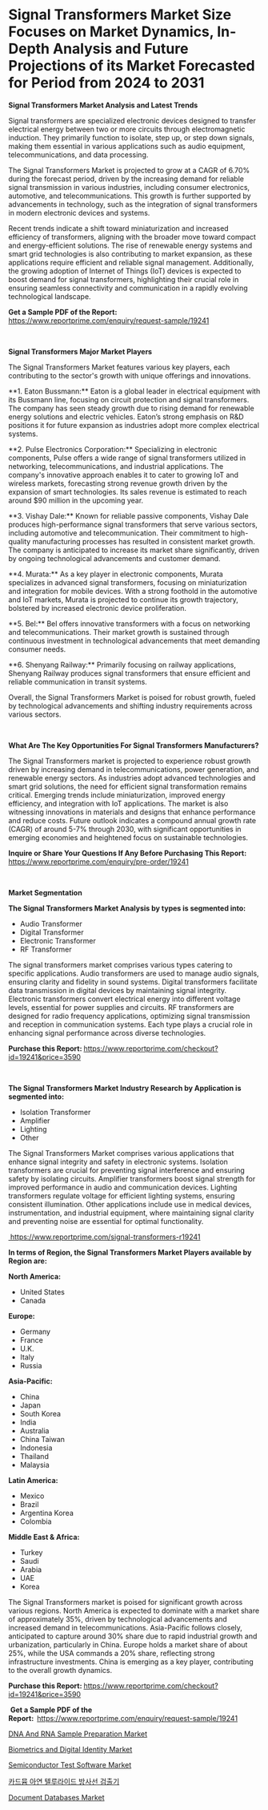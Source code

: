 <p><h1>Signal Transformers Market Size Focuses on Market Dynamics, In-Depth Analysis and Future Projections of its Market Forecasted for Period from 2024 to 2031</h1></p><p><strong>Signal Transformers Market Analysis and Latest Trends</strong></p>
<p><p>Signal transformers are specialized electronic devices designed to transfer electrical energy between two or more circuits through electromagnetic induction. They primarily function to isolate, step up, or step down signals, making them essential in various applications such as audio equipment, telecommunications, and data processing.</p><p>The Signal Transformers Market is projected to grow at a CAGR of 6.70% during the forecast period, driven by the increasing demand for reliable signal transmission in various industries, including consumer electronics, automotive, and telecommunications. This growth is further supported by advancements in technology, such as the integration of signal transformers in modern electronic devices and systems.</p><p>Recent trends indicate a shift toward miniaturization and increased efficiency of transformers, aligning with the broader move toward compact and energy-efficient solutions. The rise of renewable energy systems and smart grid technologies is also contributing to market expansion, as these applications require efficient and reliable signal management. Additionally, the growing adoption of Internet of Things (IoT) devices is expected to boost demand for signal transformers, highlighting their crucial role in ensuring seamless connectivity and communication in a rapidly evolving technological landscape.</p></p>
<p><strong>Get a Sample PDF of the Report:&nbsp;</strong> <a href="https://www.reportprime.com/enquiry/request-sample/19241?utm_campaign=1080&utm_medium=2&utm_source=Github&utm_content=ia&utm_term=28112024&utm_id=signal-transformers">https://www.reportprime.com/enquiry/request-sample/19241</a></p>
<p>&nbsp;</p>
<p><strong>Signal Transformers Major Market Players</strong></p>
<p><p>The Signal Transformers Market features various key players, each contributing to the sector's growth with unique offerings and innovations.</p><p>**1. Eaton Bussmann:** Eaton is a global leader in electrical equipment with its Bussmann line, focusing on circuit protection and signal transformers. The company has seen steady growth due to rising demand for renewable energy solutions and electric vehicles. Eaton’s strong emphasis on R&D positions it for future expansion as industries adopt more complex electrical systems.</p><p>**2. Pulse Electronics Corporation:** Specializing in electronic components, Pulse offers a wide range of signal transformers utilized in networking, telecommunications, and industrial applications. The company's innovative approach enables it to cater to growing IoT and wireless markets, forecasting strong revenue growth driven by the expansion of smart technologies. Its sales revenue is estimated to reach around $90 million in the upcoming year.</p><p>**3. Vishay Dale:** Known for reliable passive components, Vishay Dale produces high-performance signal transformers that serve various sectors, including automotive and telecommunication. Their commitment to high-quality manufacturing processes has resulted in consistent market growth. The company is anticipated to increase its market share significantly, driven by ongoing technological advancements and customer demand.</p><p>**4. Murata:** As a key player in electronic components, Murata specializes in advanced signal transformers, focusing on miniaturization and integration for mobile devices. With a strong foothold in the automotive and IoT markets, Murata is projected to continue its growth trajectory, bolstered by increased electronic device proliferation.</p><p>**5. Bel:** Bel offers innovative transformers with a focus on networking and telecommunications. Their market growth is sustained through continuous investment in technological advancements that meet demanding consumer needs.</p><p>**6. Shenyang Railway:** Primarily focusing on railway applications, Shenyang Railway produces signal transformers that ensure efficient and reliable communication in transit systems.</p><p>Overall, the Signal Transformers Market is poised for robust growth, fueled by technological advancements and shifting industry requirements across various sectors.</p></p>
<p>&nbsp;</p>
<p><strong>What Are The Key Opportunities For Signal Transformers Manufacturers?</strong></p>
<p><p>The Signal Transformers market is projected to experience robust growth driven by increasing demand in telecommunications, power generation, and renewable energy sectors. As industries adopt advanced technologies and smart grid solutions, the need for efficient signal transformation remains critical. Emerging trends include miniaturization, improved energy efficiency, and integration with IoT applications. The market is also witnessing innovations in materials and designs that enhance performance and reduce costs. Future outlook indicates a compound annual growth rate (CAGR) of around 5-7% through 2030, with significant opportunities in emerging economies and heightened focus on sustainable technologies.</p></p>
<p><strong>Inquire or Share Your Questions If Any Before Purchasing This Report:</strong> <a href="https://www.reportprime.com/enquiry/pre-order/19241?utm_campaign=1080&utm_medium=2&utm_source=Github&utm_content=ia&utm_term=28112024&utm_id=signal-transformers">https://www.reportprime.com/enquiry/pre-order/19241</a></p>
<p>&nbsp;</p>
<p><strong>Market Segmentation</strong></p>
<p><strong>The Signal Transformers Market Analysis by types is segmented into:</strong></p>
<p><ul><li>Audio Transformer</li><li>Digital Transformer</li><li>Electronic Transformer</li><li>RF Transformer</li></ul></p>
<p><p>The signal transformers market comprises various types catering to specific applications. Audio transformers are used to manage audio signals, ensuring clarity and fidelity in sound systems. Digital transformers facilitate data transmission in digital devices by maintaining signal integrity. Electronic transformers convert electrical energy into different voltage levels, essential for power supplies and circuits. RF transformers are designed for radio frequency applications, optimizing signal transmission and reception in communication systems. Each type plays a crucial role in enhancing signal performance across diverse technologies.</p></p>
<p><strong>Purchase this Report:&nbsp;</strong><a href="https://www.reportprime.com/checkout?id=19241&price=3590&utm_campaign=1080&utm_medium=2&utm_source=Github&utm_content=ia&utm_term=28112024&utm_id=signal-transformers">https://www.reportprime.com/checkout?id=19241&price=3590</a></p>
<p>&nbsp;</p>
<p><strong>The Signal Transformers Market Industry Research by Application is segmented into:</strong></p>
<p><ul><li>Isolation Transformer</li><li>Amplifier</li><li>Lighting</li><li>Other</li></ul></p>
<p><p>The Signal Transformers Market comprises various applications that enhance signal integrity and safety in electronic systems. Isolation transformers are crucial for preventing signal interference and ensuring safety by isolating circuits. Amplifier transformers boost signal strength for improved performance in audio and communication devices. Lighting transformers regulate voltage for efficient lighting systems, ensuring consistent illumination. Other applications include use in medical devices, instrumentation, and industrial equipment, where maintaining signal clarity and preventing noise are essential for optimal functionality.</p></p>
<p><a href="https://www.reportprime.com/signal-transformers-r19241?utm_campaign=1080&utm_medium=2&utm_source=Github&utm_content=ia&utm_term=28112024&utm_id=signal-transformers">&nbsp;https://www.reportprime.com/signal-transformers-r19241</a></p>
<p><strong>In terms of Region, the Signal Transformers Market Players available by Region are:</strong></p>
<p>
    <p> <strong> North America: </strong>
        <ul>
            <li>United States</li>
            <li>Canada</li>
        </ul>
        </p> 
    <p> <strong> Europe: </strong>
        <ul>
            <li>Germany</li>
            <li>France</li>
            <li>U.K.</li>
            <li>Italy</li>
            <li>Russia</li>
        </ul>
        </p> 
    <p> <strong> Asia-Pacific: </strong>
        <ul>
            <li>China</li>
            <li>Japan</li>
            <li>South Korea</li>
            <li>India</li>
            <li>Australia</li>
            <li>China Taiwan</li>
            <li>Indonesia</li>
            <li>Thailand</li>
            <li>Malaysia</li>
        </ul>
        </p> 
    <p> <strong> Latin America: </strong>
        <ul>
            <li>Mexico</li>
            <li>Brazil</li>
            <li>Argentina Korea</li>
            <li>Colombia</li>
        </ul>
        </p> 
    <p> <strong> Middle East & Africa: </strong>
        <ul>
            <li>Turkey</li>
            <li>Saudi</li>
            <li>Arabia</li>
            <li>UAE</li>
            <li>Korea</li>
        </ul>
    </p>
    </p>
<p><p>The Signal Transformers market is poised for significant growth across various regions. North America is expected to dominate with a market share of approximately 35%, driven by technological advancements and increased demand in telecommunications. Asia-Pacific follows closely, anticipated to capture around 30% share due to rapid industrial growth and urbanization, particularly in China. Europe holds a market share of about 25%, while the USA commands a 20% share, reflecting strong infrastructure investments. China is emerging as a key player, contributing to the overall growth dynamics.</p></p>
<p><strong>Purchase this Report: </strong><a href="https://www.reportprime.com/checkout?id=19241&price=3590&utm_campaign=1080&utm_medium=2&utm_source=Github&utm_content=ia&utm_term=28112024&utm_id=signal-transformers">https://www.reportprime.com/checkout?id=19241&price=3590</a></p>
<p>&nbsp;<strong>Get a Sample PDF of the Report:&nbsp;&nbsp;</strong><a href="https://www.reportprime.com/enquiry/request-sample/19241?utm_campaign=1080&utm_medium=2&utm_source=Github&utm_content=ia&utm_term=28112024&utm_id=signal-transformers">https://www.reportprime.com/enquiry/request-sample/19241</a></p>
<p><strong></strong></p>
<p><p><a href="https://www.linkedin.com/pulse/dna-rna-sample-preparation-market-overview-future-growth-trends-ld03c?utm_campaign=1080&utm_medium=2&utm_source=Github&utm_content=ia&utm_term=28112024&utm_id=signal-transformers">DNA And RNA Sample Preparation Market</a></p><p><a href="https://issuu.com/reportprime-2/docs/biometrics-and-digital-identity-mar_097c339e74597a?utm_campaign=1080&utm_medium=2&utm_source=Github&utm_content=ia&utm_term=28112024&utm_id=signal-transformers">Biometrics and Digital Identity Market</a></p><p><a href="https://issuu.com/reportprime-2/docs/semiconductor-test-software-market-_339c2537ee47ca?utm_campaign=1080&utm_medium=2&utm_source=Github&utm_content=ia&utm_term=28112024&utm_id=signal-transformers">Semiconductor Test Software Market</a></p><p><a href="https://github.com/sougarounis/Market-Research-Report-List-6/blob/main/597386126294.md?utm_campaign=1080&utm_medium=2&utm_source=Github&utm_content=ia&utm_term=28112024&utm_id=signal-transformers">카드뮴 아연 텔루라이드 방사선 검출기</a></p><p><a href="https://www.linkedin.com/pulse/document-databases-market-analysis-report-2024-2031-share-blscf?utm_campaign=1080&utm_medium=2&utm_source=Github&utm_content=ia&utm_term=28112024&utm_id=signal-transformers">Document Databases Market</a></p></p>
